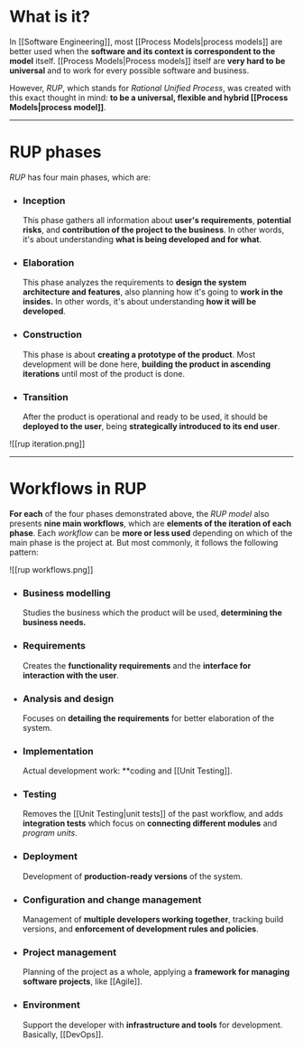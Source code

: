 # What is it?

In [[Software Engineering]], most [[Process Models|process models]] are better used when the **software and its context is correspondent to the model** itself. [[Process Models|Process models]] itself are **very hard to be universal** and to work for every possible software and business.

However, *RUP*, which stands for *Rational Unified Process*, was created with this exact thought in mind: **to be a universal, flexible and hybrid [[Process Models|process model]]**. 
___
# RUP phases

*RUP* has four main phases, which are:

- ### Inception
	This phase gathers all information about **user's requirements**, **potential risks**, and **contribution of the project to the business**. In other words, it's about understanding **what is being developed and for what**.
	
- ### Elaboration
	This phase analyzes the requirements to **design the system architecture and features**, also planning how it's going to **work in the insides.** In other words, it's about understanding **how it will be developed**.

- ### Construction
	This phase is about **creating a prototype of the product**. Most development will be done here, **building the product in ascending iterations** until most of the product is done.

- ### Transition
	After the product is operational and ready to be used, it should be **deployed to the user**, being **strategically introduced to its end user**.

![[rup iteration.png]]
___
# Workflows in RUP

**For each** of the four phases demonstrated above, the *RUP model* also presents **nine main workflows**, which are **elements of the iteration of each phase**. Each *workflow* can be **more or less used** depending on which of the main phase is the project at. But most commonly, it follows the following pattern:

![[rup workflows.png]]

- ### Business modelling
	Studies the business which the product will be used, **determining the business needs.**

- ### Requirements
	Creates the **functionality requirements** and the **interface for interaction with the user**.

- ### Analysis and design
	Focuses on **detailing the requirements** for better elaboration of the system.

- ### Implementation
	Actual development work: **coding and [[Unit Testing]].

- ### Testing
	Removes the [[Unit Testing|unit tests]] of the past workflow, and adds **integration tests** which focus on **connecting different modules** and *program units*.

- ### Deployment
	Development of **production-ready versions** of the system.

- ### Configuration and change management
	Management of **multiple developers working together**, tracking build versions, and **enforcement of development rules and policies**.

- ### Project management
	Planning of the project as a whole, applying a **framework for managing software projects**, like [[Agile]].

- ### Environment
	Support the developer with **infrastructure and tools** for development. Basically, [[DevOps]].


